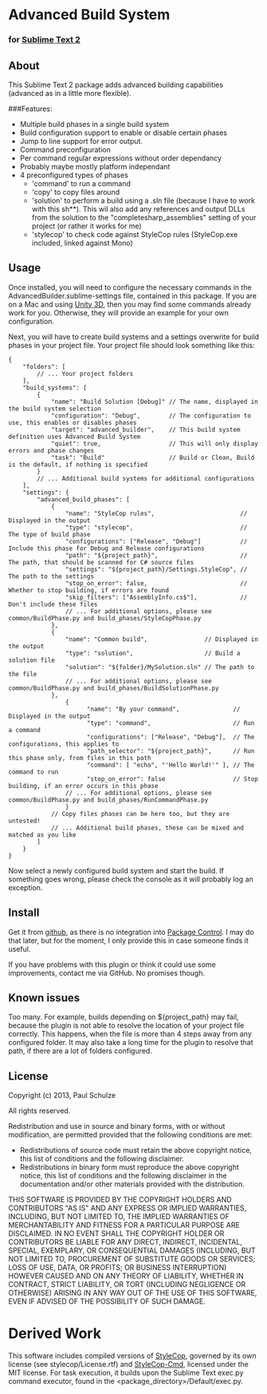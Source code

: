 # Advanced Build System
### for [Sublime Text 2](http://www.sublimetext.com/2)

## About
This Sublime Text 2 package adds advanced building capabilities (advanced as in a little more flexible).

###Features:
* Multiple build phases in a single build system
* Build configuration support to enable or disable certain phases
* Jump to line support for error output.
* Command preconfiguration
* Per command regular expressions without order dependancy
* Probably maybe mostly platform independant
* 4 preconfigured types of phases
  - 'command' to run a command
  - 'copy' to copy files around
  - 'solution' to perform a build using a .sln file (because I have to work with this sh**). This wil
    also add any references and output DLLs from the solution to the "completesharp_assemblies" setting
    of your project (or rather it works for me)
  - 'stylecop' to check code against StyleCop rules (StyleCop.exe included, linked against Mono)

## Usage
Once installed, you will need to configure the necessary commands in the AdvancedBuilder.sublime-settings file,
contained in this package. If you are on a Mac and using [Unity 3D](http://unity3d.com), then you may find some
commands already work for you. Otherwise, they will provide an example for your own configuration.

Next, you will have to create build systems and a settings overwrite for build phases in your project file.
Your project file should look something like this:
```
{
    "folders": [
        // ... Your project folders
    ],
    "build_systems": [
        {
            "name": "Build Solution [Debug]" // The name, displayed in the build system selection
            "configuration": "Debug",        // The configuration to use, this enables or disables phases
            "target": "advanced_builder",    // This build system definition uses Advanced Build System
            "quiet": true,                   // This will only display errors and phase changes
            "task": "Build"                  // Build or Clean, Build is the default, if nothing is specified
        }
        // ... Additional build systems for additional configurations
    ],
    "settings": {
        "advanced_build_phases": [
            {
                "name": "StyleCop rules",                        // Displayed in the output
                "type": "stylecop",                              // The type of build phase
                "configurations": ["Release", "Debug"]           // Include this phase for Debug and Release configurations
                "path": "${project_path}",                       // The path, that should be scanned for C# source files
                "settings": "${project_path}/Settings.StyleCop", // The path to the settings
                "stop_on_error": false,                          // Whether to stop building, if errors are found
                "skip_filters": ["AssemblyInfo.cs$"],            // Don't include these files
                // ... For additional options, please see common/BuildPhase.py and build_phases/StyleCopPhase.py
            },
            {
                "name": "Common build",                // Displayed in the output
                "type": "solution",                    // Build a solution file
                "solution": "${folder}/MySolution.sln" // The path to the file
                // ... For additional options, please see common/BuildPhase.py and build_phases/BuildSolutionPhase.py
            },
        		{
        			  "name": "By your command",               // Displayed in the output
        			  "type": "command",                       // Run a command
      				  "configurations": ["Release", "Debug"],  // The configurations, this applies to
        			  "path_selector": "${project_path}",      // Run this phase only, from files in this path
      				  "command": [ "echo", "'Hello World!'" ], // The command to run
      				  "stop_on_error": false                   // Stop building, if an error occurs in this phase
                // ... For additional options, please see common/BuildPhase.py and build_phases/RunCommandPhase.py
      			}
            // Copy files phases can be here too, but they are untested!
            // ... Additional build phases, these can be mixed and matched as you like
        ]
    }
}
```
Now select a newly configured build system and start the build. If something goes wrong, please check the console
as it will probably log an exception.

## Install
Get it from [github](https://github.com/ranthor/sublime-advanced-builder/), as there is no integration into
[Package Control](http://wbond.net/sublime\_packages/package\_control). I may do that later, but for the moment,
I only provide this in case someone finds it useful.

If you have problems with this plugin or think it could use some improvements, contact me via GitHub. No promises though.

## Known issues
Too many. For example, builds depending on ${project_path} may fail, because the plugin is not able to resolve
the location of your project file correctly. This happens, when the file is more than 4 steps away from any
configured folder. It may also take a long time for the plugin to resolve that path, if there are a lot of
folders configured.

## License
Copyright (c) 2013, Paul Schulze

All rights reserved.

Redistribution and use in source and binary forms, with or without modification,
are permitted provided that the following conditions are met:

* Redistributions of source code must retain the above copyright notice,
  this list of conditions and the following disclaimer.
* Redistributions in binary form must reproduce the above copyright notice,
  this list of conditions and the following disclaimer in the documentation
  and/or other materials provided with the distribution.

THIS SOFTWARE IS PROVIDED BY THE COPYRIGHT HOLDERS AND CONTRIBUTORS "AS IS"
AND ANY EXPRESS OR IMPLIED WARRANTIES, INCLUDING, BUT NOT LIMITED TO, THE IMPLIED
WARRANTIES OF MERCHANTABILITY AND FITNESS FOR A PARTICULAR PURPOSE ARE DISCLAIMED.
IN NO EVENT SHALL THE COPYRIGHT HOLDER OR CONTRIBUTORS BE LIABLE FOR ANY DIRECT,
INDIRECT, INCIDENTAL, SPECIAL, EXEMPLARY, OR CONSEQUENTIAL DAMAGES (INCLUDING, BUT
NOT LIMITED TO, PROCUREMENT OF SUBSTITUTE GOODS OR SERVICES; LOSS OF USE, DATA,
OR PROFITS; OR BUSINESS INTERRUPTION) HOWEVER CAUSED AND ON ANY THEORY OF LIABILITY,
WHETHER IN CONTRACT, STRICT LIABILITY, OR TORT (INCLUDING NEGLIGENCE OR OTHERWISE)
ARISING IN ANY WAY OUT OF THE USE OF THIS SOFTWARE, EVEN IF ADVISED OF THE POSSIBILITY
OF SUCH DAMAGE.

# Derived Work
This software includes compiled versions of [StyleCop](http://stylecop.codeplex.com/),
governed by its own license (see stylecop/License.rtf) and
[StyleCop-Cmd](http://www.nichesoftware.co.nz/software/stylecop-cmd),
licensed under the MIT license. For task execution, it builds upon the Sublime Text
exec.py command executor, found in the <package_directory>/Default/exec.py.